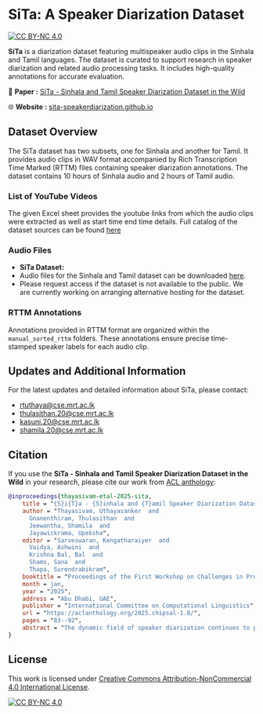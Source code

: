 # SiTa: A Speaker Diarization Dataset

[![CC BY-NC 4.0][cc-by-nc-shield]][cc-by-nc]

**SiTa** is a diarization dataset featuring multispeaker audio clips in the Sinhala and Tamil languages. The dataset is curated to support research in speaker diarization and related audio processing tasks. It includes high-quality annotations for accurate evaluation.

📜 **Paper :** [SiTa - Sinhala and Tamil Speaker Diarization Dataset in the Wild](https://aclanthology.org/2025.chipsal-1.8/)

🌐 **Website :** [sita-speakerdiarization.github.io](https://sita-speakerdiarization.github.io/)

## Dataset Overview

The SiTa dataset has two subsets, one for Sinhala and another for Tamil. It provides audio clips in WAV format accompanied by Rich Transcription Time Marked (RTTM) files containing speaker diarization annotations. The dataset contains 10 hours of Sinhala audio and 2 hours of Tamil audio.

### List of YouTube Videos

The given Excel sheet provides the youtube links from which the audio clips were extracted as well as start time end time details.
Full catalog of the dataset sources can be found [here](https://github.com/SiTa-SpeakerDiarization/SiTa/blob/main/SiTa%20Audio%20Source%20Info.xlsx)

### Audio Files

- **SiTa Dataset:**
- Audio files for the Sinhala and Tamil dataset can be downloaded [here](https://rtuthaya.staff.uom.lk/contact-for-resources).
- Please request access if the dataset is not available to the public. We are currently working on arranging alternative hosting for the dataset.

### RTTM Annotations

Annotations provided in RTTM format are organized within the `manual_sorted_rttm` folders. These annotations ensure precise time-stamped speaker labels for each audio clip.

## Updates and Additional Information

For the latest updates and detailed information about SiTa, please contact:

- rtuthaya@cse.mrt.ac.lk
- thulasithan.20@cse.mrt.ac.lk
- kasuni.20@cse.mrt.ac.lk
- shamila.20@cse.mrt.ac.lk

## Citation

If you use the **SiTa - Sinhala and Tamil Speaker Diarization Dataset in the Wild** in your research, please cite our work from <a href="https://aclanthology.org/2025.chipsal-1.8/">ACL anthology</a>:

```bibtex
@inproceedings{thayasivam-etal-2025-sita,
    title = "{S}i{T}a - {S}inhala and {T}amil Speaker Diarization Dataset in the Wild",
    author = "Thayasivam, Uthayasanker  and
      Gnanenthiram, Thulasithan  and
      Jeewantha, Shamila  and
      Jayawickrama, Upeksha",
    editor = "Sarveswaran, Kengatharaiyer  and
      Vaidya, Ashwini  and
      Krishna Bal, Bal  and
      Shams, Sana  and
      Thapa, Surendrabikram",
    booktitle = "Proceedings of the First Workshop on Challenges in Processing South Asian Languages (CHiPSAL 2025)",
    month = jan,
    year = "2025",
    address = "Abu Dhabi, UAE",
    publisher = "International Committee on Computational Linguistics",
    url = "https://aclanthology.org/2025.chipsal-1.8/",
    pages = "83--92",
    abstract = "The dynamic field of speaker diarization continues to present significant challenges, despite notable advancements in recent years and the rising focus on complex acoustic scenarios emphasizes the importance of sustained research efforts in this area. While speech resources for speaker diarization are expanding rapidly, aided by semi-automated techniques, many existing datasets remain outdated and lack authentic real-world conversational data. This challenge is particularly acute for low-resource South Asian languages, due to limited public media data and reduced research efforts. Sinhala and Tamil are two such languages with limited speaker diarization datasets. To address this gap, we introduce a new speaker diarization dataset for these languages and evaluate multiple existing models to assess their performance. This work provides essential resources, a novel dataset and valuable insights from model benchmarks to advance speaker diarization for low-resource languages, particularly Sinhala and Tamil."
}
```

## License

This work is licensed under
[Creative Commons Attribution-NonCommercial 4.0 International License][cc-by-nc].

[![CC BY-NC 4.0][cc-by-nc-image]][cc-by-nc]

[cc-by-nc]: https://creativecommons.org/licenses/by-nc/4.0/
[cc-by-nc-image]: https://licensebuttons.net/l/by-nc/4.0/88x31.png
[cc-by-nc-shield]: https://img.shields.io/badge/License-CC%20BY--NC%204.0-lightgrey.svg
